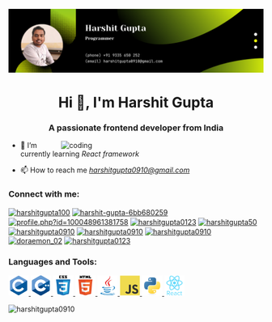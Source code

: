 ![logo](https://github.com/harshitgupta0910/Harshit_gupta/blob/main/Harshit%20Gupta.png)

<h1 align="center">Hi 👋, I'm Harshit Gupta</h1>

<h3 align="center">A passionate frontend developer from India</h3>
<img align="right" alt="coding" width="400" src="https://user-images.githubusercontent.com/55389276/140866485-8fb1c876-9a8f-4d6a-98dc-08c4981eaf70.gif">

- 🌱 I’m currently learning *React framework*

- 📫 How to reach me *harshitgupta0910@gmail.com*

<h3 align="left">Connect with me:</h3>
<p align="left">
  
<a href="https://twitter.com/harshitgupta100" target="blank"><img align="center" src="https://raw.githubusercontent.com/rahuldkjain/github-profile-readme-generator/master/src/images/icons/Social/twitter.svg" alt="harshitgupta100" height="30" width="40" /></a>
<a href="https://linkedin.com/in/harshit-gupta-6bb680259" target="blank"><img align="center" src="https://raw.githubusercontent.com/rahuldkjain/github-profile-readme-generator/master/src/images/icons/Social/linked-in-alt.svg" alt="harshit-gupta-6bb680259" height="30" width="40" /></a>
<a href="https://fb.com/profile.php?id=100048961381758" target="blank"><img align="center" src="https://raw.githubusercontent.com/rahuldkjain/github-profile-readme-generator/master/src/images/icons/Social/facebook.svg" alt="profile.php?id=100048961381758" height="30" width="40" /></a>
<a href="https://instagram.com/harshitgupta0123" target="blank"><img align="center" src="https://raw.githubusercontent.com/rahuldkjain/github-profile-readme-generator/master/src/images/icons/Social/instagram.svg" alt="harshitgupta0123" height="30" width="40" /></a>
<a href="https://www.codechef.com/users/harshitgupta50" target="blank"><img align="center" src="https://cdn.jsdelivr.net/npm/simple-icons@3.1.0/icons/codechef.svg" alt="harshitgupta50" height="30" width="40" /></a>
<a href="https://www.hackerrank.com/harshitgupta0910" target="blank"><img align="center" src="https://raw.githubusercontent.com/rahuldkjain/github-profile-readme-generator/master/src/images/icons/Social/hackerrank.svg" alt="harshitgupta0910" height="30" width="40" /></a>
<a href="https://codeforces.com/profile/harshitgupta0910" target="blank"><img align="center" src="https://raw.githubusercontent.com/rahuldkjain/github-profile-readme-generator/master/src/images/icons/Social/codeforces.svg" alt="harshitgupta0910" height="30" width="40" /></a>
<a href="https://www.leetcode.com/harshitgupta0910" target="blank"><img align="center" src="https://raw.githubusercontent.com/rahuldkjain/github-profile-readme-generator/master/src/images/icons/Social/leet-code.svg" alt="harshitgupta0910" height="30" width="40" /></a>
<a href="https://www.hackerearth.com/doraemon_02" target="blank"><img align="center" src="https://raw.githubusercontent.com/rahuldkjain/github-profile-readme-generator/master/src/images/icons/Social/hackerearth.svg" alt="doraemon_02" height="30" width="40" /></a>
<a href="https://auth.geeksforgeeks.org/user/harshitgupta0123" target="blank"><img align="center" src="https://raw.githubusercontent.com/rahuldkjain/github-profile-readme-generator/master/src/images/icons/Social/geeks-for-geeks.svg" alt="harshitgupta0123" height="30" width="40" /></a>
</p>
<h3 align="left">Languages and Tools:</h3>
<p align="left"> <a href="https://www.cprogramming.com/" target="_blank" rel="noreferrer"> <img src="https://raw.githubusercontent.com/devicons/devicon/master/icons/c/c-original.svg" alt="c" width="40" height="40"/> </a> <a href="https://www.w3schools.com/cpp/" target="_blank" rel="noreferrer"> <img src="https://raw.githubusercontent.com/devicons/devicon/master/icons/cplusplus/cplusplus-original.svg" alt="cplusplus" width="40" height="40"/> </a> <a href="https://www.w3schools.com/css/" target="_blank" rel="noreferrer"> <img src="https://raw.githubusercontent.com/devicons/devicon/master/icons/css3/css3-original-wordmark.svg" alt="css3" width="40" height="40"/> </a> <a href="https://www.w3.org/html/" target="_blank" rel="noreferrer"> <img src="https://raw.githubusercontent.com/devicons/devicon/master/icons/html5/html5-original-wordmark.svg" alt="html5" width="40" height="40"/> </a> <a href="https://www.java.com" target="_blank" rel="noreferrer"> <img src="https://raw.githubusercontent.com/devicons/devicon/master/icons/java/java-original.svg" alt="java" width="40" height="40"/> </a> <a href="https://developer.mozilla.org/en-US/docs/Web/JavaScript" target="_blank" rel="noreferrer"> <img src="https://raw.githubusercontent.com/devicons/devicon/master/icons/javascript/javascript-original.svg" alt="javascript" width="40" height="40"/> </a> <a href="https://www.python.org" target="_blank" rel="noreferrer"> <img src="https://raw.githubusercontent.com/devicons/devicon/master/icons/python/python-original.svg" alt="python" width="40" height="40"/> </a> <a href="https://reactjs.org/" target="_blank" rel="noreferrer"> <img src="https://raw.githubusercontent.com/devicons/devicon/master/icons/react/react-original-wordmark.svg" alt="react" width="40" height="40"/> </a> </p>

<p><img align="center" src="https://github-readme-stats.vercel.app/api/top-langs?username=harshitgupta0910&show_icons=true&locale=en&layout=compact" alt="harshitgupta0910" /></p>
